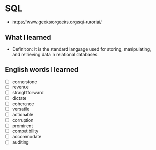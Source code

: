# SQL
- https://www.geeksforgeeks.org/sql-tutorial/

## What I learned
- Definition: It is the standard language used for storing, manipulating, and retrieving data in relational databases.

## English words I learned
- [ ] cornerstone
- [ ] revenue
- [ ] straightforward
- [ ] dictate
- [ ] coherence
- [ ] versatile
- [ ] actionable
- [ ] corruption
- [ ] prominent
- [ ] compatibility
- [ ] accommodate
- [ ] auditing
